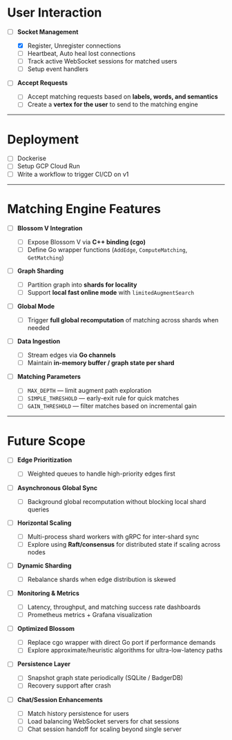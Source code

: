 # User Interaction

- [ ] **Socket Management**

  - [x] Register, Unregister connections
  - [ ] Heartbeat, Auto heal lost connections
  - [ ] Track active WebSocket sessions for matched users
  - [ ] Setup event handlers

- [ ] **Accept Requests**

  - [ ] Accept matching requests based on **labels, words, and semantics**
  - [ ] Create a **vertex for the user** to send to the matching engine

---

# Deployment

- [ ] Dockerise
- [ ] Setup GCP Cloud Run
- [ ] Write a workflow to trigger CI/CD on v1 

---

# Matching Engine Features

- [ ] **Blossom V Integration**

  - [ ] Expose Blossom V via **C++ binding (cgo)**
  - [ ] Define Go wrapper functions (`AddEdge`, `ComputeMatching`, `GetMatching`)

- [ ] **Graph Sharding**

  - [ ] Partition graph into **shards for locality**
  - [ ] Support **local fast online mode** with `limitedAugmentSearch`

- [ ] **Global Mode**

  - [ ] Trigger **full global recomputation** of matching across shards when needed

- [ ] **Data Ingestion**

  - [ ] Stream edges via **Go channels**
  - [ ] Maintain **in-memory buffer / graph state per shard**

- [ ] **Matching Parameters**

  - [ ] `MAX_DEPTH` — limit augment path exploration
  - [ ] `SIMPLE_THRESHOLD` — early-exit rule for quick matches
  - [ ] `GAIN_THRESHOLD` — filter matches based on incremental gain

---

# Future Scope

- [ ] **Edge Prioritization**

  - [ ] Weighted queues to handle high-priority edges first

- [ ] **Asynchronous Global Sync**

  - [ ] Background global recomputation without blocking local shard queries

- [ ] **Horizontal Scaling**

  - [ ] Multi-process shard workers with gRPC for inter-shard sync
  - [ ] Explore using **Raft/consensus** for distributed state if scaling across nodes

- [ ] **Dynamic Sharding**

  - [ ] Rebalance shards when edge distribution is skewed

- [ ] **Monitoring & Metrics**

  - [ ] Latency, throughput, and matching success rate dashboards
  - [ ] Prometheus metrics + Grafana visualization

- [ ] **Optimized Blossom**

  - [ ] Replace cgo wrapper with direct Go port if performance demands
  - [ ] Explore approximate/heuristic algorithms for ultra-low-latency paths

- [ ] **Persistence Layer**

  - [ ] Snapshot graph state periodically (SQLite / BadgerDB)
  - [ ] Recovery support after crash

- [ ] **Chat/Session Enhancements**

  - [ ] Match history persistence for users
  - [ ] Load balancing WebSocket servers for chat sessions
  - [ ] Chat session handoff for scaling beyond single server

